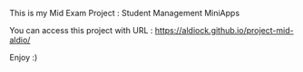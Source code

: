 This is my Mid Exam Project : Student Management MiniApps

You can access this project with URL : https://aldiock.github.io/project-mid-aldio/


Enjoy :)
